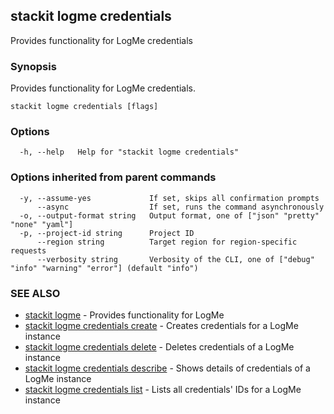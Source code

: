 ## stackit logme credentials

Provides functionality for LogMe credentials

### Synopsis

Provides functionality for LogMe credentials.

```
stackit logme credentials [flags]
```

### Options

```
  -h, --help   Help for "stackit logme credentials"
```

### Options inherited from parent commands

```
  -y, --assume-yes             If set, skips all confirmation prompts
      --async                  If set, runs the command asynchronously
  -o, --output-format string   Output format, one of ["json" "pretty" "none" "yaml"]
  -p, --project-id string      Project ID
      --region string          Target region for region-specific requests
      --verbosity string       Verbosity of the CLI, one of ["debug" "info" "warning" "error"] (default "info")
```

### SEE ALSO

* [stackit logme](./stackit_logme.md)	 - Provides functionality for LogMe
* [stackit logme credentials create](./stackit_logme_credentials_create.md)	 - Creates credentials for a LogMe instance
* [stackit logme credentials delete](./stackit_logme_credentials_delete.md)	 - Deletes credentials of a LogMe instance
* [stackit logme credentials describe](./stackit_logme_credentials_describe.md)	 - Shows details of credentials of a LogMe instance
* [stackit logme credentials list](./stackit_logme_credentials_list.md)	 - Lists all credentials' IDs for a LogMe instance

